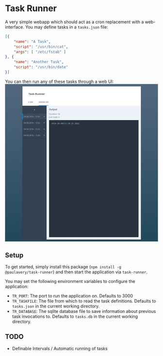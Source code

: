 # Task Runner
A very simple webapp which should act as a cron replacement with a web-interface.
You may define tasks in a `tasks.json` file:

```json
[{
	"name": "A Task",
	"script": "/usr/bin/cat",
	"args": [ "/etc/fstab" ]
}, {
	"name": "Another Task",
	"script": "/usr/bin/date"
}]
```

You can then run any of these tasks through a web UI:
![Screenshot](./scrot.png)

## Setup
To get started, simply install this package (`npm install -g @paulavery/task-runner`) and then start the application via `task-runner`.

You may set the following environment variables to configure the application:

* `TR_PORT`: The port to run the application on. Defaults to 3000
* `TR_TASKFILE`: The file from which to read the task definitions. Defaults to `tasks.json` in the current working directory.
* `TR_DATABASE`: The sqlite database file to save information about previous task invocations to. Defaults to `tasks.db` in the current working directory.

## TODO
* Definable Intervals / Automatic running of tasks
